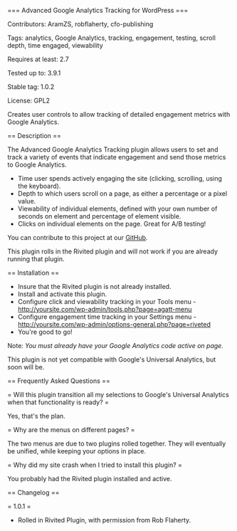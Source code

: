 === Advanced Google Analytics Tracking for WordPress ===

Contributors: AramZS, robflaherty, cfo-publishing

Tags: analytics, Google Analytics, tracking, engagement, testing, scroll depth, time engaged, viewability

Requires at least: 2.7

Tested up to: 3.9.1

Stable tag: 1.0.2

License: GPL2

Creates user controls to allow tracking of detailed engagement metrics with Google Analytics.

== Description ==

The Advanced Google Analytics Tracking plugin allows users to set and track a variety of events that indicate engagement and send those metrics to Google Analytics. 

* Time user spends actively engaging the site (clicking, scrolling, using the keyboard).
* Depth to which users scroll on a page, as either a percentage or a pixel value.
* Viewability of individual elements, defined with your own number of seconds on element and percentage of element visible.
* Clicks on individual elements on the page. Great for A/B testing!

You can contribute to this project at our [GitHub](https://github.com/CFOPublishing/wp-advanced-ga-tracking).

This plugin rolls in the Rivited plugin and will not work if you are already running that plugin. 

== Installation == 

* Insure that the Rivited plugin is not already installed.
* Install and activate this plugin.
* Configure click and viewability tracking in your Tools menu - http://yoursite.com/wp-admin/tools.php?page=agatt-menu
* Configure engagement time tracking in your Settings menu - http://yoursite.com/wp-admin/options-general.php?page=riveted
* You're good to go! 

Note: *You must already have your Google Analytics code active on page.*

This plugin is not yet compatible with Google's Universal Analytics, but soon will be.

== Frequently Asked Questions ==

= Will this plugin transition all my selections to Google's Universal Analytics when that functionality is ready? =

Yes, that's the plan. 

= Why are the menus on different pages? =

The two menus are due to two plugins rolled together. They will eventually be unified, while keeping your options in place. 

= Why did my site crash when I tried to install this plugin? =

You probably had the Rivited plugin installed and active. 

== Changelog ==

= 1.0.1 =
* Rolled in Rivited Plugin, with permission from Rob Flaherty.

